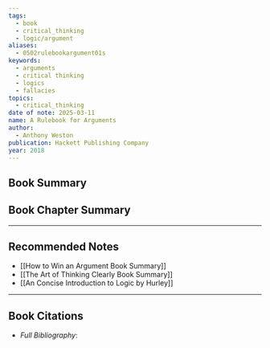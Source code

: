 ```yaml
---
tags:
  - book
  - critical_thinking
  - logic/argument
aliases:
  - 0502rulebookargument01s
keywords:
  - arguments
  - critical thinking
  - logics
  - fallacies
topics:
  - critical_thinking
date of note: 2025-03-11
name: A Rulebook for Arguments
author:
  - Anthony Weston
publication: Hackett Publishing Company
year: 2018
---
```


## Book Summary



## Book Chapter Summary





-----------
##  Recommended Notes

- [[How to Win an Argument Book Summary]]
- [[The Art of Thinking Clearly Book Summary]]
- [[An Concise Introduction to Logic by Hurley]]


----------
## Book Citations

- *Full Bibliography*:


